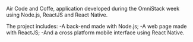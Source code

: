 Air Code and Coffe, application developed during the OmniStack week using Node.js, ReactJS and React Native. 

The project includes:
-A back-end made with Node.js;
-A web page made with ReactJS;
-And a cross platform mobile interface using React Native. 
